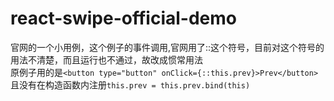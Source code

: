 # react-swipe-official-demo
官网的一个小用例，这个例子的事件调用,官网用了::这个符号，目前对这个符号的用法不清楚，而且运行也不通过，故改成惯常用法 <br/>
原例子用的是`<button type="button" onClick={::this.prev}>Prev</button>` 且没有在构造函数内注册`this.prev = this.prev.bind(this)`
